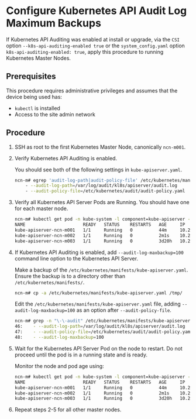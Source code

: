 # Configure Kubernetes API Audit Log Maximum Backups

If Kubernetes API Auditing was enabled at install or upgrade, via the `CSI` option `--k8s-api-auditing-enabled true` or the `system_config.yaml` option `k8s-api-auditing-enabled: true`, apply this procedure to running Kubernetes Master Nodes.

## Prerequisites

This procedure requires administrative privileges and assumes that the device being used has:

- `kubectl` is installed
- Access to the site admin network

## Procedure

1. SSH as root to the first Kubernetes Master Node, canonically `ncn-m001`.

2. Verify Kubernetes API Auditing is enabled.

   You should see both of the following settings in `kube-apiserver.yaml`.

   ```bash
   ncn-m# egrep 'audit-log-path|audit-policy-file' /etc/kubernetes/manifests/kube-apiserver.yaml 
       - --audit-log-path=/var/log/audit/kl8s/apiserver/audit.log
       - --audit-policy-file=/etc/kubernetes/audit/audit-policy.yaml
   ```

3. Verify all Kubernetes API Server Pods are Running. You should have one for each master node.  

   ```bash
   ncn-m# kubectl get pod -n kube-system -l component=kube-apiserver -o wide
   NAME                      READY   STATUS    RESTARTS   AGE     IP           NODE       NOMINATED NODE   READINESS GATES
   kube-apiserver-ncn-m001   1/1     Running   0          44m     10.252.1.4   ncn-m001   <none>           <none>
   kube-apiserver-ncn-m002   1/1     Running   0          2m1s    10.252.1.5   ncn-m002   <none>           <none>
   kube-apiserver-ncn-m003   1/1     Running   0          3d20h   10.252.1.6   ncn-m003   <none>           <none>
   ```

4. If Kubernetes API Auditing is enabled, add `--audit-log-maxbackup=100` command line option to the Kubernetes API Server.

   Make a backup of the `/etc/kubernetes/manifests/kube-apiserver.yaml`. Ensure the backup is to a directory other than `/etc/kubernetes/manifests/`.

   ```bash
   ncn-m# cp -a /etc/kubernetes/manifests/kube-apiserver.yaml /tmp/
   ```

   Edit the `/etc/kubernetes/manifests/kube-apiserver.yaml` file, adding `--audit-log-maxbackup=100` as an option after `--audit-policy-file`.

   ```bash
   ncn-m# grep -n "\-\-audit" /etc/kubernetes/manifests/kube-apiserver.yaml 
   46:    - --audit-log-path=/var/log/audit/kl8s/apiserver/audit.log
   47:    - --audit-policy-file=/etc/kubernetes/audit/audit-policy.yaml
   48:    - --audit-log-maxbackup=100
   ```

5. Wait for the Kubernetes API Server Pod on the node to restart. Do not proceed until the pod is in a running state and is ready.

   Monitor the node and pod age using:

   ```bash
   ncn-m# kubectl get pod -n kube-system -l component=kube-apiserver -o wide
   NAME                      READY   STATUS    RESTARTS   AGE     IP           NODE       NOMINATED NODE   READINESS GATES
   kube-apiserver-ncn-m001   1/1     Running   0          44m     10.252.1.4   ncn-m001   <none>           <none>
   kube-apiserver-ncn-m002   1/1     Running   0          2m1s    10.252.1.5   ncn-m002   <none>           <none>
   kube-apiserver-ncn-m003   1/1     Running   0          3d20h   10.252.1.6   ncn-m003   <none>           <none>
   ```

6. Repeat steps 2-5 for all other master nodes.